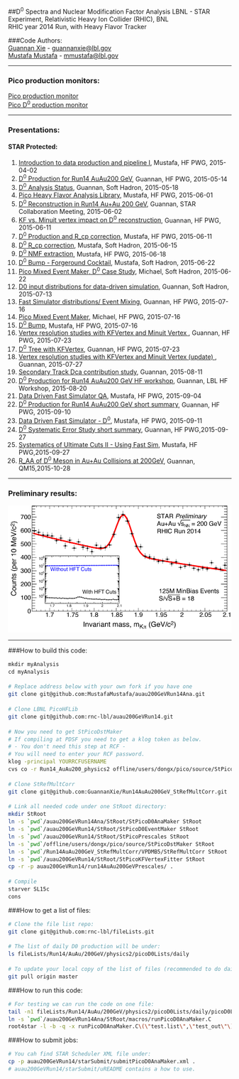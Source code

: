 ##D<sup>0</sup> Spectra and Nuclear Modification Factor Analysis
LBNL - STAR Experiment, Relativistic Heavy Ion Collider (RHIC), BNL  
RHIC year 2014 Run, with Heavy Flavor Tracker
  
###Code Authors:  
[Guannan Xie](http://github.com/GuannanXie) - guannanxie@lbl.gov  
[Mustafa Mustafa](http://github.com/MustafaMustafa)  - mmustafa@lbl.gov  

- - -
### Pico production monitors:
[Pico production monitor](http://portal.nersc.gov/project/star/mustafa/picoProductionMonitor/)  
[Pico D<sup>0</sup> production monitor](http://www.star.bnl.gov/protected/heavy/mstftsm/run14/picoD0ProductionMonitor/)  
- - -
### Presentations:  
#### STAR Protected:  
1. [Introduction to data production and pipeline I](http://www.star.bnl.gov/protected/heavy/mstftsm/run14/talks/2015-04-02.pdf), Mustafa, HF PWG, 2015-04-02  
2. [D<sup>0</sup> Production for Run14 AuAu200 GeV](https://drupal.star.bnl.gov/STAR/system/files/2015May14_Run14_200GeV_D0_HF.pdf), Guannan, HF PWG, 2015-05-14  
3. [D<sup>0</sup> Analysis Status](https://drupal.star.bnl.gov/STAR/system/files/2015May18_Run14_200GeV_D0_SoftHadron.pdf), Guannan, Soft Hadron, 2015-05-18  
4. [Pico Heavy Flavor Analysis Library](https://drupal.star.bnl.gov/STAR/system/files/2016-06-01-Jochen-Mustafa_0.pdf), Mustafa, HF PWG, 2015-06-01  
5. [D<sup>0</sup> Reconstruction in Run14 Au+Au 200 GeV](https://drupal.star.bnl.gov/STAR/system/files/2015June2_Run14_200GeV_D0_STARCollMeeting.pdf), Guannan, STAR Collaboration Meeting, 2015-06-02  
6. [KF vs. Minuit vertex impact on D<sup>0</sup> reconstruction](https://drupal.star.bnl.gov/STAR/system/files/2015June12_Run14_200GeV_D0_Kf.pdf), Guannan, HF PWG, 2015-06-11  
7. [D<sup>0</sup> Production and R_cp correction](http://www.star.bnl.gov/protected/heavy/mstftsm/run14/talks/2015-06-11-HF-PWG.pdf), Mustafa, HF PWG, 2015-06-11  
8. [D<sup>0</sup> R_cp correction](http://rnc.lbl.gov/~xdong/SoftHadron/presentations/20150615/2015-06-15-Soft-Hadron.pdf), Mustafa, Soft Hadron, 2015-06-15  
9. [D<sup>0</sup> NMF extraction](http://www.star.bnl.gov/protected/heavy/mstftsm/run14/talks/2015-06-18-PWG.pdf), Mustafa, HF PWG, 2015-06-18
10. [D<sup>0</sup> Bump - Forgeround Cocktail](http://rnc.lbl.gov/~xdong/SoftHadron/presentations/20150622/2015-06-22-Soft-Hadron.pdf), Mustafa, Soft Hadron, 2015-06-22  
11. [Pico Mixed Event Maker, D<sup>0</sup> Case Study](http://rnc.lbl.gov/~xdong/SoftHadron/presentations/20150622/SofHadron_2015-06-22.pdf), Michael, Soft Hadron, 2015-06-22  
12. [D0 input distributions for data-driven simulation](https://drupal.star.bnl.gov/STAR/system/files/2015July13_Run14_HFTRatio_Phi_and_Statistics_MixedEvent.pdf), Guannan, Soft Hadron, 2015-07-13  
13. [Fast Simulator distributions/ Event Mixing](https://drupal.star.bnl.gov/STAR/system/files/2015July16_Run14_HFTRatio_Phi_and_Statistics_MixedEvent.pdf), Guannan, HF PWG, 2015-07-16  
14. [Pico Mixed Event Maker](http://www.star.bnl.gov/protected/heavy/mlomnitz/PicoMixedEvent/PicoMixedEvent.pdf), Michael, HF PWG, 2015-07-16  
15. [D<sup>0</sup> Bump](http://www.star.bnl.gov/protected/heavy/mstftsm/run14/talks/2015-06-22-Soft-Hadron.pdf), Mustafa, HF PWG, 2015-07-16  
16. [Vertex resolution studies with KFVertex and Minuit Vertex ](http://drupal.star.bnl.gov/STAR/system/files/2015July22_VtxResolution.pdf), Guannan, HF PWG, 2015-07-23  
17. [D<sup>0</sup> Tree with KFVertex](https://drupal.star.bnl.gov/STAR/system/files/2015July22_KfD0Tree_FinalCheck.pdf), Guannan, HF PWG, 2015-07-23  
18. [Vertex resolution studies with KFVertex and Minuit Vertex (update) ](https://drupal.star.bnl.gov/STAR/system/files/2015July27_VtxResolution_nTracks_Tof.pdf), Guannan, 2015-07-27  
19. [Secondary Track Dca contribution study](https://drupal.star.bnl.gov/STAR/system/files/2015Aug9_SeconaryTrack_Dca.pdf), Guannan, 2015-08-11  
20. [D<sup>0</sup> Production for Run14 AuAu200 GeV HF workshop](https://drupal.star.bnl.gov/STAR/system/files/2015Aug20HFTWorkShop.pdf), Guannan, LBL HF Workshop, 2015-08-20 
21. [Data Driven Fast Simulator QA](https://drupal.star.bnl.gov/STAR/blog/mstftsm/data-driven-fast-simulator-qa-checklist), Mustafa, HF PWG, 2015-09-04
22. [D<sup>0</sup> Production for Run14 AuAu200 GeV short summary](https://drupal.star.bnl.gov/STAR/system/files/2015Sep10_HFPWG.pdf), Guannan, HF PWG, 2015-09-10  
23. [Data Driven Fast Simulator - D<sup>0</sup>](http://www.star.bnl.gov/protected/heavy/mstftsm/run14/talks/2015-09-10-Mustafa-Xin.pdf), Mustafa, HF PWG, 2015-09-11
24. [D<sup>0</sup> Systematic Error Study short summary](https://drupal.star.bnl.gov/STAR/system/files/2015Sep27_PWG_D0SystematicErrStudy.pdf), Guannan, HF PWG,2015-09-27  
25. [Systematics of Ultimate Cuts II - Using Fast Sim](http://www.star.bnl.gov/protected/heavy/mstftsm/run14/talks/2015-09-27-PWG.pdf), Mustafa, HF PWG,2015-09-27  
26. [R_AA of D<sup>0</sup> Meson in Au+Au Collisions at 200GeV](https://drupal.star.bnl.gov/STAR/files/GuannanX_DMesonQM15_V0.11_0.pdf), Guannan, QM15,2015-10-28  

- - -
### Preliminary results:
![](PR_D0_official.png)

- - -
###How to build this code:  
```bash
mkdir myAnalysis
cd myAnalysis

# Replace address below with your own fork if you have one
git clone git@github.com:MustafaMustafa/auau200GeVRun14Ana.git

# Clone LBNL PicoHFLib
git clone git@github.com:rnc-lbl/auau200GeVRun14.git

# Now you need to get StPicoDstMaker
# If compiling at PDSF you need to get a klog token as below.
# - You don't need this step at RCF - 
# You will need to enter your RCF password.
klog -principal YOURRCFUSERNAME
cvs co -r Run14_AuAu200_physics2 offline/users/dongx/pico/source/StPicoDstMaker

# Clone StRefMultCorr
git clone git@github.com:GuannanXie/Run14AuAu200GeV_StRefMultCorr.git

# Link all needed code under one StRoot directory:
mkdir StRoot
ln -s `pwd`/auau200GeVRun14Ana/StRoot/StPicoD0AnaMaker StRoot
ln -s `pwd`/auau200GeVRun14/StRoot/StPicoD0EventMaker StRoot
ln -s `pwd`/auau200GeVRun14/StRoot/StPicoPrescales StRoot
ln -s `pwd`/offline/users/dongx/pico/source/StPicoDstMaker StRoot
ln -s `pwd`/Run14AuAu200GeV_StRefMultCorr/VPDMB5/StRefMultCorr StRoot
ln -s `pwd`/auau200GeVRun14/StRoot/StPicoKFVertexFitter StRoot
cp -r -p auau200GeVRun14/run14AuAu200GeVPrescales/ .

# Compile
starver SL15c
cons
```

###How to get a list of files:  
```bash
# Clone the file list repo:
git clone git@github.com:rnc-lbl/fileLists.git

# The list of daily D0 production will be under:
ls fileLists/Run14/AuAu/200GeV/physics2/picoD0Lists/daily

# To update your local copy of the list of files (recommended to do daily):
git pull origin master
```

###How to run this code:  
```bash
# For testing we can run the code on one file:
tail -n1 fileLists/Run14/AuAu/200GeV/physics2/picoD0Lists/daily/picoD0List_2015-05-21.list > test.list
ln -s `pwd`/auau200GeVRun14Ana/StRoot/macros/runPicoD0AnaMaker.C
root4star -l -b -q -x runPicoD0AnaMaker.C\(\"test.list\",\"test_out\"\)
```

###How to submit jobs:
```bash
# You cah find STAR Scheduler XML file under:
cp -p auau200GeVRun14/starSubmit/submitPicoD0AnaMaker.xml .
# auau200GeVRun14/starSubmit/uREADME contains a how to use.
```
